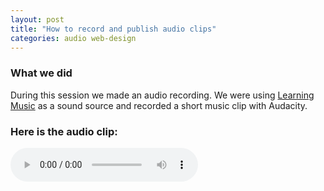 ```yaml
---
layout: post
title: "How to record and publish audio clips"
categories: audio web-design
---
```


### What we did
During this session we made an audio recording. We were using [Learning Music](https://learningmusic.ableton.com/) as a sound source and recorded a short music clip with Audacity.

### Here is the audio clip:

<div>
  <audio controls>
    <source src="../assets/intro1.mp3" type="audio/mpeg">
  </audio>
</div>
  

